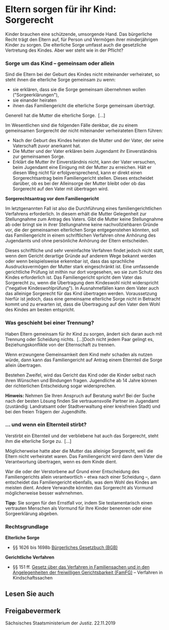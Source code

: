 # Eltern sorgen für ihr Kind: Sorgerecht

Kinder brauchen eine schützende, umsorgende Hand. Das bürgerliche Recht trägt den Eltern auf, für Person und Vermögen ihrer minderjährigen Kinder zu sorgen. Die elterliche Sorge umfasst auch die gesetzliche Vertretung des Kindes. Aber wer steht wie in der Pflicht?

### Sorge um das Kind – gemeinsam oder allein

Sind die Eltern bei der Geburt des Kindes nicht miteinander verheiratet, so steht ihnen die elterliche Sorge gemeinsam zu wenn:

* sie erklären, dass sie die Sorge gemeinsam übernehmen wollen ("Sorgeerklärungen"),
* sie einander heiraten
* ihnen das Familiengericht die elterliche Sorge gemeinsam überträgt.

Generell hat die Mutter die elterliche Sorge. [...]

Im Wesentlichen sind die folgenden Fälle denkbar, die zu einem gemeinsamen Sorgerecht der nicht miteinander verheirateten Eltern führen:

* Nach der Geburt des Kindes heiraten die Mutter und der Vater, der seine Vaterschaft zuvor anerkannt hat.
* Die Mutter und der Vater erklären beim Jugendamt ihr Einverständnis zur gemeinsamen Sorge.
* Erklärt die Mutter ihr Einverständnis nicht, kann der Vater versuchen, beim Jugendamt eine Einigung mit der Mutter zu erreichen. Hält er diesen Weg nicht für erfolgversprechend, kann er direkt einen Sorgerechtsantrag beim Familiengericht stellen. Dieses entscheidet darüber, ob es bei der Alleinsorge der Mutter bleibt oder ob das Sorgerecht auf den Vater mit übertragen wird.

**Sorgerechtsantrag vor dem Familiengericht**

Im letztgenannten Fall ist also die Durchführung eines familiengerichtlichen Verfahrens erforderlich. In diesem erhält die Mutter Gelegenheit zur Stellungnahme zum Antrag des Vaters. Gibt die Mutter keine Stellungnahme ab oder bringt sie in ihrer Stellungnahme keine nachvollziehbaren Gründe vor, die der gemeinsamen elterlichen Sorge entgegenstehen könnten, soll das Familiengericht in einem schriftlichen Verfahren ohne Anhörung des Jugendamts und ohne persönliche Anhörung der Eltern entscheiden.

Dieses schriftliche und sehr vereinfachte Verfahren findet jedoch nicht statt, wenn dem Gericht derartige Gründe auf anderem Wege bekannt werden oder wenn beispielsweise erkennbar ist, dass das sprachliche Ausdrucksvermögen der Mutter stark eingeschränkt ist. Eine umfassende gerichtliche Prüfung ist mithin nur dort vorgesehen, wo sie zum Schutz des Kindes erforderlich ist. Das Familiengericht spricht dem Vater das Sorgerecht zu, wenn die Übertragung dem Kindeswohl nicht widerspricht ("negative Kindeswohlprüfung"). In Ausnahmefällen kann dem Vater auch das alleinige Sorgerecht für das Kind übertragen werden. Voraussetzung hierfür ist jedoch, dass eine gemeinsame elterliche Sorge nicht in Betracht kommt und zu erwarten ist, dass die Übertragung auf den Vater dem Wohl des Kindes am besten entspricht.

### Was geschieht bei einer Trennung?

Haben Eltern gemeinsam für ihr Kind zu sorgen, ändert sich daran auch mit Trennung oder Scheidung nichts. [...]Doch nicht jedem Paar gelingt es, Beziehungskonflikte von der Elternschaft zu trennen.

Wenn erzwungene Gemeinsamkeit dem Kind mehr schaden als nutzen würde, dann kann das Familiengericht auf Antrag einem Elternteil die Sorge allein übertragen.

Bestehen Zweifel, wird das Gericht das Kind oder die Kinder selbst nach ihren Wünschen und Bindungen fragen. Jugendliche ab 14 Jahre können der richterlichen Entscheidung sogar widersprechen.

**Hinweis:** Nehmen Sie Ihren Anspruch auf Beratung wahr! Bei der Suche nach der besten Lösung finden Sie vertrauensvolle Partner im Jugendamt (zuständig: Landratsamt oder Stadtverwaltung einer kreisfreien Stadt) und bei den freien Trägern der Jugendhilfe.

### … und wenn ein Elternteil stirbt?

Verstirbt ein Elternteil und der verbliebene hat auch das Sorgerecht, steht ihm die elterliche Sorge zu. [...]

Möglicherweise hatte aber die Mutter das alleinige Sorgerecht, weil die Eltern nicht verheiratet waren. Das Familiengericht wird dann dem Vater die Verantwortung übertragen, wenn es dem Kinde dient.

War die oder der Verstorbene auf Grund einer Entscheidung des Familiengerichts allein verantwortlich – etwa nach einer Scheidung –, dann entscheidet das Familiengericht ebenfalls, was dem Wohl des Kindes am meisten dient. Andere Verwandte könnten das Sorgerecht als Vormund möglicherweise besser wahrnehmen.

**Tipp:** Sie sorgen für den Ernstfall vor, indem Sie testamentarisch einen vertrauten Menschen als Vormund für Ihre Kinder benennen oder eine Sorgeerklärung abgeben.

### Rechtsgrundlage

**Elterliche Sorge**

* §§ 1626 bis 1698b [Bürgerliches Gesetzbuch (BGB)](https://www.gesetze-im-internet.de/bgb/ "Bürgerliches Gesetzbuch (BGB)")

**Gerichtliche Verfahren**

* §§ 151 ff. [Gesetz über das Verfahren in Familiensachen und in den Angelegenheiten der freiwilligen Gerichtsbarkeit (FamFG)](http://www.gesetze-im-internet.de/famfg/index.html "Gesetz über das Verfahren in Familiensachen und in den Angelegenheiten der freiwilligen Gerichtsbarkeit") – Verfahren in Kindschaftssachen

## Lesen Sie auch

## Freigabevermerk

Sächsisches Staatsministerium der Justiz. 22.11.2019
